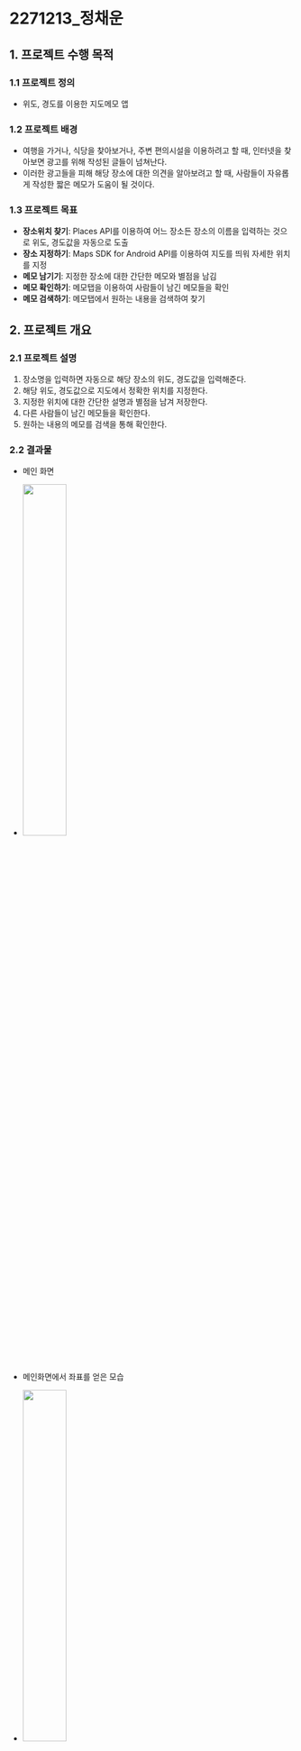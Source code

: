 # 2271213_정채운

## 1. 프로젝트 수행 목적

### 1.1 프로젝트 정의
- 위도, 경도를 이용한 지도메모 앱

### 1.2 프로젝트 배경
- 여행을 가거나, 식당을 찾아보거나, 주변 편의시설을 이용하려고 할 때, 인터넷을 찾아보면 광고를 위해 작성된 글들이 넘쳐난다.
- 이러한 광고들을 피해 해당 장소에 대한 의견을 알아보려고 할 때, 사람들이 자유롭게 작성한 짧은 메모가 도움이 될 것이다.

### 1.3 프로젝트 목표
- **장소위치 찾기**: Places API를 이용하여 어느 장소든 장소의 이름을 입력하는 것으로 위도, 경도값을 자동으로 도출
- **장소 지정하기**: Maps SDK for Android API를 이용하여 지도를 띄워 자세한 위치를 지정
- **메모 남기기**: 지정한 장소에 대한 간단한 메모와 별점을 남김
- **메모 확인하기**: 메모탭을 이용하여 사람들이 남긴 메모들을 확인
- **메모 검색하기**: 메모탭에서 원하는 내용을 검색하여 찾기

## 2. 프로젝트 개요

### 2.1 프로젝트 설명
1. 장소명을 입력하면 자동으로 해당 장소의 위도, 경도값을 입력해준다.
2. 해당 위도, 경도값으로 지도에서 정확한 위치를 지정한다.
3. 지정한 위치에 대한 간단한 설명과 별점을 남겨 저장한다.
4. 다른 사람들이 남긴 메모들을 확인한다.
5. 원하는 내용의 메모를 검색을 통해 확인한다.

### 2.2 결과물

- 메인 화면
- 
  <img src="https://github.com/jjas00n/Location_memo/assets/147312504/acce5dc1-fcf2-42e7-aac0-986866d8c48f" width="40%" height="40%">

- 메인화면에서 좌표를 얻은 모습
- 
  <img src="https://github.com/jjas00n/Location_memo/assets/147312504/712bf28f-7df1-4102-95b8-d6afc0dd6b18" width="40%" height="40%">

- 지도화면
- 
  <img src="https://github.com/jjas00n/Location_memo/assets/147312504/4b2423e0-9505-42e5-b9ec-f4ed4db8cc47" width="40%" height="40%">

- 지도에서 원하는 위치 지정
- 
  <img src="https://github.com/jjas00n/Location_memo/assets/147312504/28a2cf6d-0e22-42d5-a7d0-69e1a3bbc81b" width="40%" height="40%">

- 메모 작성
- 
  <img src="https://github.com/jjas00n/Location_memo/assets/147312504/f9b8b8d2-7117-4888-9800-4f77cd8c9385" width="40%" height="40%">

- 다른 사람이 작성한 메모 확인
- 
  <img src="https://github.com/jjas00n/Location_memo/assets/147312504/faadbc58-66ae-4656-a081-c33ac803809a" width="40%" height="40%">

- 검색하여 원하는 내용 찾기
- 
  <img src="https://github.com/jjas00n/Location_memo/assets/147312504/75ed383b-7df0-4ea4-9826-c8d3192a6cd4" width="40%" height="40%">

- 자세한 메모 내용 확인
- 
  <img src="https://github.com/jjas00n/Location_memo/assets/147312504/01728ef8-ca7f-4c82-8296-74214782b7c9" width="40%" height="40%">

### 2.3 기대효과
- 정보를 얻으려고 클릭한 긴 글에 끝에 광고였다는 내용이 적혀있다면, 시간도 소비되고 신뢰없는 정보가 들어오는 반면, 이 앱은 사용자들이 자유롭게 쓴 짧고 간결한 평가로 손 쉽게 정보를 얻을 수 있다.
- 장소에 대한 나의 의견을 써보고 다른 사람의 메모도 구경하며 의견의 차이를 확인할 수 있다.

### 2.4 시연영상
- [Youtube 동영상]
- https://youtu.be/IVGUJR84vEw

